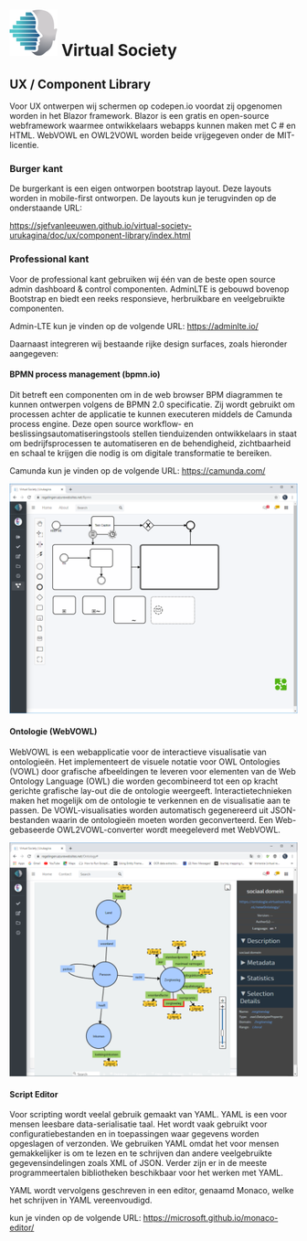 # ![logo](../../images/logo.svg) Virtual Society

## UX / Component Library

Voor UX ontwerpen wij schermen op codepen.io voordat zij opgenomen worden in het Blazor framework. Blazor is een gratis en open-source webframework waarmee ontwikkelaars webapps kunnen maken met C # en HTML. WebVOWL en OWL2VOWL worden beide vrijgegeven onder de MIT-licentie.

### Burger kant

De burgerkant is een eigen ontworpen bootstrap layout. Deze layouts worden in mobile-first ontworpen. De layouts kun je terugvinden op de onderstaande URL:

https://sjefvanleeuwen.github.io/virtual-society-urukagina/doc/ux/component-library/index.html

### Professional kant

Voor de professional kant gebruiken wij één van de beste open source admin dashboard & control componenten. AdminLTE is gebouwd bovenop Bootstrap en biedt een reeks responsieve, herbruikbare en veelgebruikte componenten.

Admin-LTE kun je vinden op de volgende URL: https://adminlte.io/

Daarnaast integreren wij bestaande rijke design surfaces, zoals hieronder aangegeven:

#### BPMN process management (bpmn.io)

Dit betreft een componenten om in de web browser BPM diagrammen te kunnen ontwerpen volgens de BPMN 2.0 specificatie. Zij wordt gebruikt om processen achter de applicatie te kunnen executeren middels de Camunda process engine. Deze open source workflow- en beslissingsautomatiseringstools stellen tienduizenden ontwikkelaars in staat om bedrijfsprocessen te automatiseren en de behendigheid, zichtbaarheid en schaal te krijgen die nodig is om digitale transformatie te bereiken.

Camunda kun je vinden op de volgende URL: https://camunda.com/

![BPMN](./alpha-screenshots/bpmn.png)

#### Ontologie (WebVOWL)

WebVOWL is een webapplicatie voor de interactieve visualisatie van ontologieën. Het implementeert de visuele notatie voor OWL Ontologies (VOWL) door grafische afbeeldingen te leveren voor elementen van de Web Ontology Language (OWL) die worden gecombineerd tot een op kracht gerichte grafische lay-out die de ontologie weergeeft. Interactietechnieken maken het mogelijk om de ontologie te verkennen en de visualisatie aan te passen. De VOWL-visualisaties worden automatisch gegenereerd uit JSON-bestanden waarin de ontologieën moeten worden geconverteerd. Een Web-gebaseerde OWL2VOWL-converter wordt meegeleverd met WebVOWL.

![Ontologie](./alpha-screenshots/ontology.png)

#### Script Editor

Voor scripting wordt veelal gebruik gemaakt van YAML. YAML is een voor mensen leesbare data-serialisatie taal. Het wordt vaak gebruikt voor configuratiebestanden en in toepassingen waar gegevens worden opgeslagen of verzonden. We gebruiken YAML omdat het voor mensen gemakkelijker is om te lezen en te schrijven dan andere veelgebruikte gegevensindelingen zoals XML of JSON. Verder zijn er in de meeste programmeertalen bibliotheken beschikbaar voor het werken met YAML.

YAML wordt vervolgens geschreven in een editor, genaamd Monaco, welke het schrijven in YAML vereenvoudigd.

kun je vinden op de volgende URL: https://microsoft.github.io/monaco-editor/
